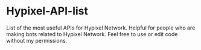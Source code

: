 # Hypixel-API-list

List of the most useful APIs for Hypixel Network. Helpful for people who are making bots related to Hypixel Network. Feel free to use or edit code without my permissions.
